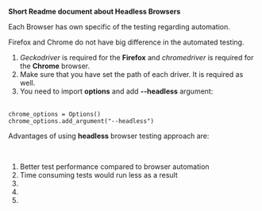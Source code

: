 <b>Short Readme document about Headless Browsers</b>

Each Browser has own specific of the testing regarding automation.

Firefox and Chrome do not have big difference in the automated testing.
<br>
1. <i>Geckodriver</i> is required for the <b>Firefox</b> and <i>chromedriver</i> is required for the <b>Chrome</b> browser.
2. Make sure that you have set the path of each driver. It is required as well.
3. You need to import <b>options</b> and add <b>--headless</b> argument:
<br>
   <code>chrome_options = Options()</code>
   <br>
   <code>chrome_options.add_argument("--headless")</code>
<br>

Advantages of using <b>headless</b> browser testing approach are:

<br>
<ol>
   <li>Better test performance compared to browser automation</li>
   <li>Time consuming tests would run less as a result</li>
   <li></li>
   <li></li>
   <li></li>
</ol>

